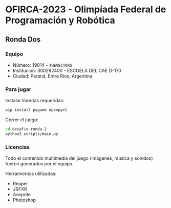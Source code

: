# OFIRCA-2023 - Olimpíada Federal de Programación y Robótica

## Ronda Dos

### Equipo

- Número: 19014 - `THEVECTORS`
- Institución: 300292400 - ESCUELA DEL CAE D-170
- Ciudad: Paraná, Entre Ríos, Argentina

### Para jugar

Instalar librerías requeridas:

```bash
pip install pygame openpyxl
```

Correr el juego:

```bash
cd desafio-ronda-2
python3 scripts/main.py
```

### Licencias

Todo el contenido multimedia del juego (imágenes, música y sonidos) fueron generados por el equipo.

Herramientas utilizadas:

- Reaper
- JSFXR
- Aseprite
- Photoshop
